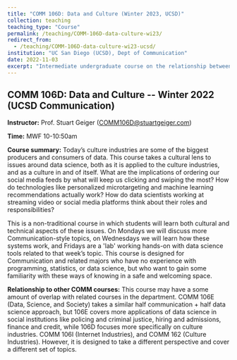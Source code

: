 ```yaml
---
title: "COMM 106D: Data and Culture (Winter 2023, UCSD)"
collection: teaching
teaching_type: "Course"
permalink: /teaching/COMM-106D-data-culture-wi23/ 
redirect_from:
  - /teaching/COMM-106D-data-culture-wi23-ucsd/ 
institution: "UC San Diego (UCSD), Dept of Communication"
date: 2022-11-03
excerpt: "Intermediate undergraduate course on the relationship between data and culture"
---
```


## COMM 106D: Data and Culture -- Winter 2022 (UCSD Communication)

**Instructor:** Prof. Stuart Geiger (COMM106D@stuartgeiger.com)

**Time:** MWF 10-10:50am

**Course summary:** Today’s culture industries are some of the biggest producers and consumers of data. This course takes a cultural lens to issues around data science, both as it is applied to the culture industries, and as a culture in and of itself. What are the implications of ordering our social media feeds by what will keep us clicking and swiping the most? How do technologies like personalized microtargeting and machine learning recommendations actually work? How do data scientists working at streaming video or social media platforms think about their roles and responsibilities? 

This is a non-traditional course in which students will learn both cultural and technical aspects of these issues. On Mondays we will discuss more Communication-style topics, on Wednesdays we will learn how these systems work, and Fridays are a 'lab' working hands-on with data science tools related to that week’s topic. This course is designed for Communication and related majors who have no experience with programming, statistics, or data science, but who want to gain some familiarity with these ways of knowing in a safe and welcoming space.

**Relationship to other COMM courses:** This course may have a some amount of overlap with related courses in the department. COMM 106E (Data, Science, and Society) takes a similar half communication + half data science approach, but 106E covers more applications of data science in social institutions like policing and criminal justice, hiring and admissions, finance and credit, while 106D focuses more specifically on culture industries. COMM 106I (Internet Industries), and COMM 162 (Culture Industries). However, it is designed to take a different perspective and cover a different set of topics. 
